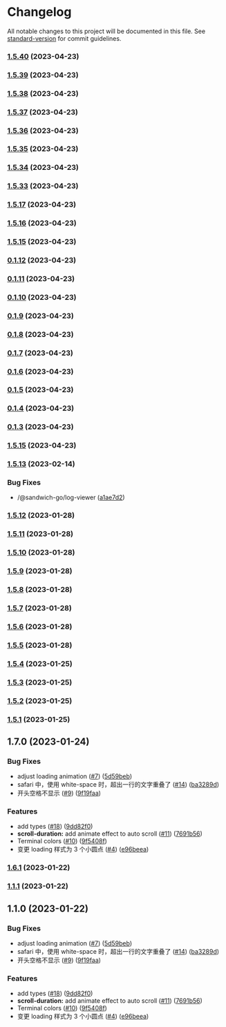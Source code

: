 # Changelog

All notable changes to this project will be documented in this file. See [standard-version](https://github.com/conventional-changelog/standard-version) for commit guidelines.

### [1.5.40](https://github.com/sandwich-go/log-viewer/compare/v1.5.39...v1.5.40) (2023-04-23)

### [1.5.39](https://github.com/sandwich-go/log-viewer/compare/v1.5.38...v1.5.39) (2023-04-23)

### [1.5.38](https://github.com/sandwich-go/log-viewer/compare/v1.5.37...v1.5.38) (2023-04-23)

### [1.5.37](https://github.com/sandwich-go/log-viewer/compare/v1.5.36...v1.5.37) (2023-04-23)

### [1.5.36](https://github.com/sandwich-go/log-viewer/compare/v1.5.35...v1.5.36) (2023-04-23)

### [1.5.35](https://github.com/sandwich-go/log-viewer/compare/v1.5.34...v1.5.35) (2023-04-23)

### [1.5.34](https://github.com/sandwich-go/log-viewer/compare/v1.5.33...v1.5.34) (2023-04-23)

### [1.5.33](https://github.com/sandwich-go/log-viewer/compare/v0.1.12...v1.5.33) (2023-04-23)

### [1.5.17](https://github.com/sandwich-go/log-viewer/compare/v0.1.12...v1.5.17) (2023-04-23)

### [1.5.16](https://github.com/sandwich-go/log-viewer/compare/v0.1.12...v1.5.16) (2023-04-23)

### [1.5.15](https://github.com/sandwich-go/log-viewer/compare/v0.1.12...v1.5.15) (2023-04-23)

### [0.1.12](https://github.com/sandwich-go/log-viewer/compare/v0.1.11...v0.1.12) (2023-04-23)

### [0.1.11](https://github.com/sandwich-go/log-viewer/compare/v0.1.10...v0.1.11) (2023-04-23)

### [0.1.10](https://github.com/sandwich-go/log-viewer/compare/v0.1.9...v0.1.10) (2023-04-23)

### [0.1.9](https://github.com/sandwich-go/log-viewer/compare/v0.1.8...v0.1.9) (2023-04-23)

### [0.1.8](https://github.com/sandwich-go/log-viewer/compare/v0.1.7...v0.1.8) (2023-04-23)

### [0.1.7](https://github.com/sandwich-go/log-viewer/compare/v0.1.6...v0.1.7) (2023-04-23)

### [0.1.6](https://github.com/sandwich-go/log-viewer/compare/v0.1.5...v0.1.6) (2023-04-23)

### [0.1.5](https://github.com/sandwich-go/log-viewer/compare/v0.1.4...v0.1.5) (2023-04-23)

### [0.1.4](https://github.com/sandwich-go/log-viewer/compare/v0.1.3...v0.1.4) (2023-04-23)

### [0.1.3](https://github.com/sandwich-go/log-viewer/compare/v1.5.13...v0.1.3) (2023-04-23)

### [1.5.15](https://github.com/sandwich-go/log-viewer/compare/v1.5.13...v1.5.15) (2023-04-23)

### [1.5.13](https://github.com/sandwich-go/log-viewer/compare/v1.5.12...v1.5.13) (2023-02-14)

### Bug Fixes

- /@sandwich-go/log-viewer ([a1ae7d2](https://github.com/sandwich-go/log-viewer/commit/a1ae7d2))

### [1.5.12](https://github.com/sandwich-go/log-viewer/compare/v1.5.11...v1.5.12) (2023-01-28)

### [1.5.11](https://github.com/sandwich-go/log-viewer/compare/v1.5.10...v1.5.11) (2023-01-28)

### [1.5.10](https://github.com/sandwich-go/log-viewer/compare/v1.5.9...v1.5.10) (2023-01-28)

### [1.5.9](https://github.com/sandwich-go/log-viewer/compare/v1.5.8...v1.5.9) (2023-01-28)

### [1.5.8](https://github.com/sandwich-go/log-viewer/compare/v1.5.7...v1.5.8) (2023-01-28)

### [1.5.7](https://github.com/sandwich-go/log-viewer/compare/v1.5.6...v1.5.7) (2023-01-28)

### [1.5.6](https://github.com/sandwich-go/log-viewer/compare/v1.5.5...v1.5.6) (2023-01-28)

### [1.5.5](https://github.com/sandwich-go/log-viewer/compare/v1.5.4...v1.5.5) (2023-01-28)

### [1.5.4](https://github.com/sandwich-go/log-viewer/compare/v1.5.3...v1.5.4) (2023-01-25)

### [1.5.3](https://github.com/sandwich-go/log-viewer/compare/v1.5.2...v1.5.3) (2023-01-25)

### [1.5.2](https://github.com/sandwich-go/log-viewer/compare/v1.5.1...v1.5.2) (2023-01-25)

### [1.5.1](https://github.com/FEMessage/log-viewer/compare/v1.7.0...v1.5.1) (2023-01-25)

## 1.7.0 (2023-01-24)

### Bug Fixes

- adjust loading animation ([#7](https://github.com/sandwich-go/log-viewer/issues/7)) ([5d59beb](https://github.com/sandwich-go/log-viewer/commit/5d59beb))
- safari 中，使用 white-space 时，超出一行的文字重叠了 ([#14](https://github.com/sandwich-go/log-viewer/issues/14)) ([ba3289d](https://github.com/sandwich-go/log-viewer/commit/ba3289d))
- 开头空格不显示 ([#9](https://github.com/sandwich-go/log-viewer/issues/9)) ([9f19faa](https://github.com/sandwich-go/log-viewer/commit/9f19faa))

### Features

- add types ([#18](https://github.com/sandwich-go/log-viewer/issues/18)) ([9dd82f0](https://github.com/sandwich-go/log-viewer/commit/9dd82f0))
- **scroll-duration:** add animate effect to auto scroll ([#11](https://github.com/sandwich-go/log-viewer/issues/11)) ([7691b56](https://github.com/sandwich-go/log-viewer/commit/7691b56))
- Terminal colors ([#10](https://github.com/sandwich-go/log-viewer/issues/10)) ([9f5408f](https://github.com/sandwich-go/log-viewer/commit/9f5408f))
- 变更 loading 样式为 3 个小圆点 ([#4](https://github.com/sandwich-go/log-viewer/issues/4)) ([e96beea](https://github.com/sandwich-go/log-viewer/commit/e96beea))

### [1.6.1](https://github.com/sandwich-go/log-viewer/compare/v1.1.1...v1.6.1) (2023-01-22)

### [1.1.1](https://github.com/FEMessage/log-viewer/compare/v1.1.0...v1.1.1) (2023-01-22)

## 1.1.0 (2023-01-22)

### Bug Fixes

- adjust loading animation ([#7](https://github.com/FEMessage/log-viewer/issues/7)) ([5d59beb](https://github.com/FEMessage/log-viewer/commit/5d59beb))
- safari 中，使用 white-space 时，超出一行的文字重叠了 ([#14](https://github.com/FEMessage/log-viewer/issues/14)) ([ba3289d](https://github.com/FEMessage/log-viewer/commit/ba3289d))
- 开头空格不显示 ([#9](https://github.com/FEMessage/log-viewer/issues/9)) ([9f19faa](https://github.com/FEMessage/log-viewer/commit/9f19faa))

### Features

- add types ([#18](https://github.com/FEMessage/log-viewer/issues/18)) ([9dd82f0](https://github.com/FEMessage/log-viewer/commit/9dd82f0))
- **scroll-duration:** add animate effect to auto scroll ([#11](https://github.com/FEMessage/log-viewer/issues/11)) ([7691b56](https://github.com/FEMessage/log-viewer/commit/7691b56))
- Terminal colors ([#10](https://github.com/FEMessage/log-viewer/issues/10)) ([9f5408f](https://github.com/FEMessage/log-viewer/commit/9f5408f))
- 变更 loading 样式为 3 个小圆点 ([#4](https://github.com/FEMessage/log-viewer/issues/4)) ([e96beea](https://github.com/FEMessage/log-viewer/commit/e96beea))
